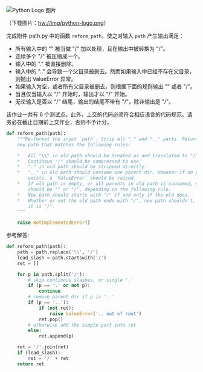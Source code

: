 ![Python Logo 图片](hw://img/python-logo.png)

（下载图片：[hw://img/python-logo.png](hw://img/python-logo.png)）

完成附件 path.py 中的函数 <code>reform_path</code>，使之对输入 <code>path</code> 产生输出满足：

*   所有输入中的 "\" 被当做 "/" 加以处理，且在输出中被转换为 "/"。
*   连续多个 "/" 被压缩成一个。
*   输入中的 "." 被直接删除。
*   输入中的 ".." 会导致一个父目录被删去。然而如果输入中已经不存在父目录，则抛出 ValueError 异常。
*   如果输入为空，或者所有父目录被删去，则根据下面的规则输出 "" 或者 "/"。
*   当且仅当输入以 "/" 开始时，输出才以 "/" 开始。
*   无论输入是否以 "/" 结尾，输出的结尾不带有 "/"，除非输出是 "/"。

该作业一共有 6 个测试点。此外，上交的代码必须符合相应语言的代码规范。请务必在截止日期前上交作业，否则不予计分。

```python
def reform_path(path):
    """Re-format the input `path`. Strip all "." and ".." parts. Return the
    new path that matches the following rules:

    *   All "\\" in old path should be treated as and translated to "/".
    *   Continous "/" should be compressed to one.
    *   "." in old path should be stripped directly.
    *   ".." in old path should consume one parent dir. However if no parent
        exists, a `ValueError` should be raised.
    *   If old path is empty, or all parents in old path is consumed, new path
        should be "" or "/", depending on the following rule.
    *   New path should starts with "/" if and only if the old does.
    *   Whether or not the old path ends with "/", new path shouldn't, unless
        it is "/".
    """

    raise NotImplementedError()
```

参考解答:

```python
def reform_path(path):
    path = path.replace('\\', '/')
    lead_slash = path.startswith('/')
    ret = []

    for p in path.split('/'):
        # skip continous slashes, or single '.'
        if (p == '.' or not p):
            continue
        # remove parent dir if p is '..'
        if (p == '..'):
            if (not ret):
                raise ValueError('.. out of root')
            ret.pop()
        # otherwise add the simple part into ret
        else:
            ret.append(p)

    ret = '/'.join(ret)
    if (lead_slash):
        ret = '/' + ret
    return ret
```
